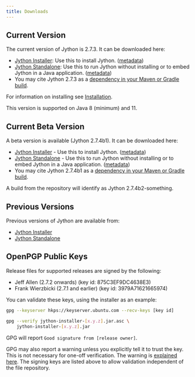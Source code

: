 ```yaml
---
title: Downloads
---
```


## Current Version
The current version of Jython is 2.7.3.
It can be downloaded here:
- [Jython Installer](https://repo1.maven.org/maven2/org/python/jython-installer/2.7.3/jython-installer-2.7.3.jar):
  Use this to install Jython.
  ([metadata](https://search.maven.org/artifact/org.python/jython-installer/2.7.3/jar))
- [Jython Standalone](https://repo1.maven.org/maven2/org/python/jython-standalone/2.7.3/jython-standalone-2.7.3.jar):
  Use this to run Jython without installing or to embed Jython in a Java application.
  ([metadata](https://search.maven.org/artifact/org.python/jython-standalone/2.7.3/jar))
- You may cite Jython 2.7.3 as a
  [dependency in your Maven or Gradle build](https://search.maven.org/artifact/org.python/jython-slim/2.7.3/jar).

For information on installing see [Installation](installation).

This version is supported on Java 8 (minimum) and 11.


## Current Beta Version
A beta version is available (Jython 2.7.4b1).
It can be downloaded here:
- [Jython Installer](https://repo1.maven.org/maven2/org/python/jython-installer/2.7.4b1/jython-installer-2.7.4b1.jar) - Use this to install Jython.
  ([metadata](https://search.maven.org/artifact/org.python/jython-installer/2.7.4b1/jar))
- [Jython Standalone](https://repo1.maven.org/maven2/org/python/jython-standalone/2.7.4b1/jython-standalone-2.7.4b1.jar) - Use this to run Jython without installing or to embed Jython in a Java application.
  ([metadata](https://search.maven.org/artifact/org.python/jython-standalone/2.7.4b1/jar))
- You may cite Jython 2.7.4b1 as a
  [dependency in your Maven or Gradle build](https://search.maven.org/artifact/org.python/jython-slim/2.7.4b1/jar).

A build from the repository will identify as Jython 2.7.4b2-something.


## Previous Versions
Previous versions of Jython are available from:
- [Jython Installer](https://search.maven.org/artifact/org.python/jython-installer)
- [Jython Standalone](https://search.maven.org/artifact/org.python/jython-standalone)


## OpenPGP Public Keys

Release files for supported releases are signed by the following:
- Jeff Allen (2.7.2 onwards) (key id: 875C3EF9DC4638E3)
- Frank Wierzbicki (2.7.1 and earlier) (key id: 3979A71621665974) 

You can validate these keys, using the installer as an example:

```bash
gpg --keyserver hkps://keyserver.ubuntu.com --recv-keys [key id]

gpg --verify jython-installer-[x.y.z].jar.asc \
    jython-installer-[x.y.z].jar
```

GPG will report `Good signature from [release owner]`.

GPG may also report a warning unless you explicitly tell it to trust the key.
This is not necessary for one-off verification.
The warning is
[explained here](https://security.stackexchange.com/questions/147447/gpg-why-is-my-trusted-key-not-certified-with-a-trusted-signature). The signing keys are listed above to allow validation independent of the file repository.


